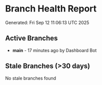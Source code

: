 # Branch Health Report
Generated: Fri Sep 12 11:06:13 UTC 2025

## Active Branches
- **main** - 17 minutes ago by Dashboard Bot

## Stale Branches (>30 days)
No stale branches found
